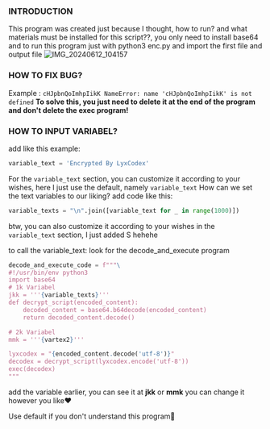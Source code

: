 ### INTRODUCTION 
This program was created just because I thought, how to run? and what materials must be installed for this script??, you only need to install base64 and to run this program just with python3 enc.py and import the first file and output file
![IMG_20240612_104157](_res/IMG_20240612_104157.jpg)

### HOW TO FIX BUG?
Example : `cHJpbnQoImhpIikK
NameError: name 'cHJpbnQoImhpIikK' is not defined` 
**To solve this, you just need to delete it at the end of the program and don't delete the exec program!**

### HOW TO INPUT VARIABEL?
add like this example: 
```python
variable_text = 'Encrypted By LyxCodex'
```

For the `variable_text` section, you can customize it according to your wishes, here I just use the default, namely `variable_text` How can we set the text variables to our liking? add code like this:
```python
variable_texts = "\n".join([variable_text for _ in range(1000)])
```
btw, you can also customize it according to your wishes in the `variable_text` section, I just added S hehehe

to call the variable_text:
look for the decode_and_execute program
```python
decode_and_execute_code = f"""\
#!/usr/bin/env python3
import base64
# 1k Variabel
jkk = '''{variable_texts}'''
def decrypt_script(encoded_content):
    decoded_content = base64.b64decode(encoded_content)
    return decoded_content.decode()

# 2k Variabel
mmk = '''{vartex2}'''

lyxcodex = "{encoded_content.decode('utf-8')}"
decodex = decrypt_script(lyxcodex.encode('utf-8'))
exec(decodex)
"""
```

add the variable earlier, you can see it at **jkk** or **mmk** you can change it however you like♥️

Use default if you don't understand this program🗿
